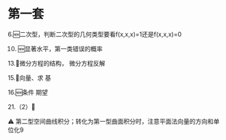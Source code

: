 # 第一套

6.:new:二次型，判断二次型的几何类型要看f(x,x,x)=1还是f(x,x,x)=0

10. :new:显著水平，第一类错误的概率

13.:red_circle:微分方程的结构， 微分方程反解

15.:red_circle:向量、求 基

16.:new:条件 期望

21.（2）:red_circle:

:warning: 第二型空间曲线积分；转化为第一型曲面积分时，注意平面法向量的方向和单位化9